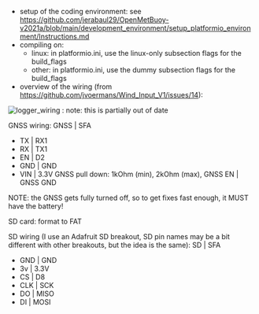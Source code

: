 - setup of the coding environment: see https://github.com/jerabaul29/OpenMetBuoy-v2021a/blob/main/development_environment/setup_platformio_environment/Instructions.md
- compiling on:
  - linux: in platformio.ini, use the linux-only subsection flags for the build_flags
  - other: in platformio.ini, use the dummy subsection flags for the build_flags
- overview of the wiring (from https://github.com/jvoermans/Wind_Input_V1/issues/14):

![logger_wiring](https://user-images.githubusercontent.com/8382834/211499048-af84b316-dbda-4347-968a-b339c1cd982c.png) : note: this is partially out of date

GNSS wiring: GNSS | SFA
- TX | RX1
- RX | TX1
- EN | D2
- GND | GND
- VIN | 3.3V
GNSS pull down: 1kOhm (min), 2kOhm (max), GNSS EN | GNSS GND

NOTE: the GNSS gets fully turned off, so to get fixes fast enough, it MUST have the battery!

SD card: format to FAT

SD wiring (I use an Adafruit SD breakout, SD pin names may be a bit different with other breakouts, but the idea is the same): SD | SFA
- GND | GND
- 3v | 3.3V
- CS | D8
- CLK | SCK
- DO | MISO
- DI | MOSI
